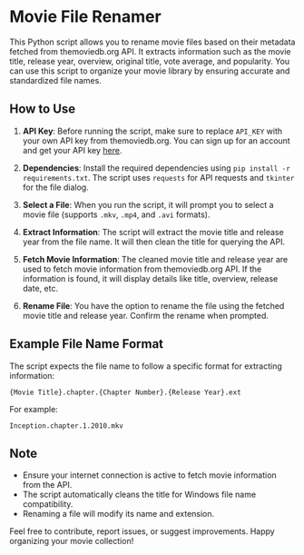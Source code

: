 # Movie File Renamer

This Python script allows you to rename movie files based on their metadata fetched from themoviedb.org API. It extracts information such as the movie title, release year, overview, original title, vote average, and popularity. You can use this script to organize your movie library by ensuring accurate and standardized file names.

## How to Use

1. **API Key**: Before running the script, make sure to replace `API_KEY` with your own API key from themoviedb.org. You can sign up for an account and get your API key [here](https://www.themoviedb.org/settings/api).

2. **Dependencies**: Install the required dependencies using `pip install -r requirements.txt`. The script uses `requests` for API requests and `tkinter` for the file dialog.

3. **Select a File**: When you run the script, it will prompt you to select a movie file (supports `.mkv`, `.mp4`, and `.avi` formats).

4. **Extract Information**: The script will extract the movie title and release year from the file name. It will then clean the title for querying the API.

5. **Fetch Movie Information**: The cleaned movie title and release year are used to fetch movie information from themoviedb.org API. If the information is found, it will display details like title, overview, release date, etc.

6. **Rename File**: You have the option to rename the file using the fetched movie title and release year. Confirm the rename when prompted.

## Example File Name Format

The script expects the file name to follow a specific format for extracting information:

```
{Movie Title}.chapter.{Chapter Number}.{Release Year}.ext
```

For example:

```
Inception.chapter.1.2010.mkv
```

## Note

- Ensure your internet connection is active to fetch movie information from the API.
- The script automatically cleans the title for Windows file name compatibility.
- Renaming a file will modify its name and extension.

Feel free to contribute, report issues, or suggest improvements. Happy organizing your movie collection!
